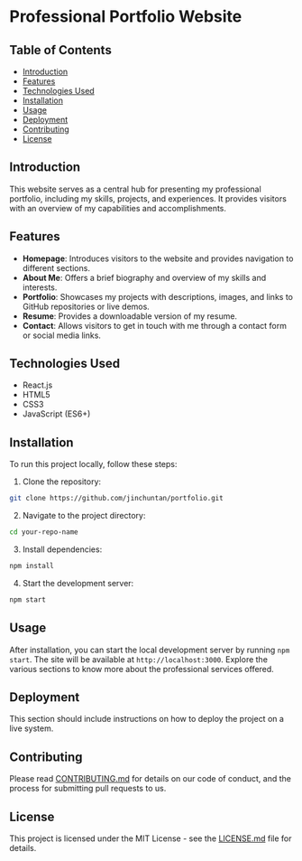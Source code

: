 # Professional Portfolio Website

## Table of Contents

- [Introduction](#introduction)
- [Features](#features)
- [Technologies Used](#technologies-used)
- [Installation](#installation)
- [Usage](#usage)
- [Deployment](#deployment)
- [Contributing](#contributing)
- [License](#license)

## Introduction

This website serves as a central hub for presenting my professional portfolio, including my skills, projects, and experiences. It provides visitors with an overview of my capabilities and accomplishments.

## Features

- **Homepage**: Introduces visitors to the website and provides navigation to different sections.
- **About Me**: Offers a brief biography and overview of my skills and interests.
- **Portfolio**: Showcases my projects with descriptions, images, and links to GitHub repositories or live demos.
- **Resume**: Provides a downloadable version of my resume.
- **Contact**: Allows visitors to get in touch with me through a contact form or social media links.

## Technologies Used

- React.js
- HTML5
- CSS3
- JavaScript (ES6+)

## Installation

To run this project locally, follow these steps:

1. Clone the repository:

```bash
git clone https://github.com/jinchuntan/portfolio.git
```

2. Navigate to the project directory:
```bash
cd your-repo-name
```

3. Install dependencies:
```bash
npm install
```

4. Start the development server:
```bash
npm start
```

## Usage

After installation, you can start the local development server by running `npm start`. The site will be available at `http://localhost:3000`. Explore the various sections to know more about the professional services offered.

## Deployment

This section should include instructions on how to deploy the project on a live system.

## Contributing

Please read [CONTRIBUTING.md](https://github.com/yourusername/your-repo-name/blob/main/CONTRIBUTING.md) for details on our code of conduct, and the process for submitting pull requests to us.

## License

This project is licensed under the MIT License - see the [LICENSE.md](https://github.com/yourusername/your-repo-name/blob/main/LICENSE) file for details.

